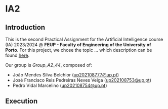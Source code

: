# IA2

## Introduction

This is the second Practical Assignment for the Artificial Intelligence course (IA) 2023/2024 @ **FEUP - Faculty of Engineering of the University of Porto**. For this project, we chose the topic ... which description can be found [here](Description.pdf).

Our group is *Group_A2_44*, composed of:
- João Mendes Silva Belchior (up202108777@up.pt)
- José Francisco Reis Pedreiras Neves Veiga (up202108753@up.pt)
- Pedro Vidal Marcelino (up202108754@up.pt)

## Execution
